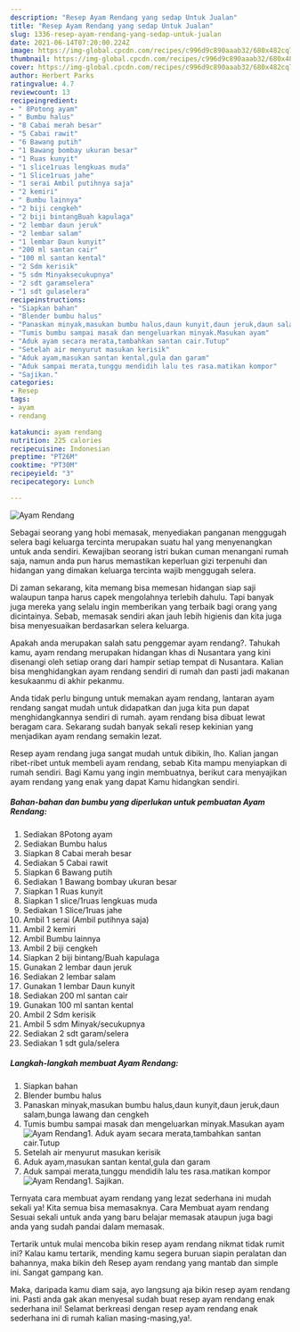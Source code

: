 ```yaml
---
description: "Resep Ayam Rendang yang sedap Untuk Jualan"
title: "Resep Ayam Rendang yang sedap Untuk Jualan"
slug: 1336-resep-ayam-rendang-yang-sedap-untuk-jualan
date: 2021-06-14T07:20:00.224Z
image: https://img-global.cpcdn.com/recipes/c996d9c890aaab32/680x482cq70/ayam-rendang-foto-resep-utama.jpg
thumbnail: https://img-global.cpcdn.com/recipes/c996d9c890aaab32/680x482cq70/ayam-rendang-foto-resep-utama.jpg
cover: https://img-global.cpcdn.com/recipes/c996d9c890aaab32/680x482cq70/ayam-rendang-foto-resep-utama.jpg
author: Herbert Parks
ratingvalue: 4.7
reviewcount: 13
recipeingredient:
- " 8Potong ayam"
- " Bumbu halus"
- "8 Cabai merah besar"
- "5 Cabai rawit"
- "6 Bawang putih"
- "1 Bawang bombay ukuran besar"
- "1 Ruas kunyit"
- "1 slice1ruas lengkuas muda"
- "1 Slice1ruas jahe"
- "1 serai Ambil putihnya saja"
- "2 kemiri"
- " Bumbu lainnya"
- "2 biji cengkeh"
- "2 biji bintangBuah kapulaga"
- "2 lembar daun jeruk"
- "2 lembar salam"
- "1 lembar Daun kunyit"
- "200 ml santan cair"
- "100 ml santan kental"
- "2 Sdm kerisik"
- "5 sdm Minyaksecukupnya"
- "2 sdt garamselera"
- "1 sdt gulaselera"
recipeinstructions:
- "Siapkan bahan"
- "Blender bumbu halus"
- "Panaskan minyak,masukan bumbu halus,daun kunyit,daun jeruk,daun salam,bunga lawang dan cengkeh"
- "Tumis bumbu sampai masak dan mengeluarkan minyak.Masukan ayam"
- "Aduk ayam secara merata,tambahkan santan cair.Tutup"
- "Setelah air menyurut masukan kerisik"
- "Aduk ayam,masukan santan kental,gula dan garam"
- "Aduk sampai merata,tunggu mendidih lalu tes rasa.matikan kompor"
- "Sajikan."
categories:
- Resep
tags:
- ayam
- rendang

katakunci: ayam rendang 
nutrition: 225 calories
recipecuisine: Indonesian
preptime: "PT26M"
cooktime: "PT30M"
recipeyield: "3"
recipecategory: Lunch

---
```



![Ayam Rendang](https://img-global.cpcdn.com/recipes/c996d9c890aaab32/680x482cq70/ayam-rendang-foto-resep-utama.jpg)

Sebagai seorang yang hobi memasak, menyediakan panganan menggugah selera bagi keluarga tercinta merupakan suatu hal yang menyenangkan untuk anda sendiri. Kewajiban seorang istri bukan cuman menangani rumah saja, namun anda pun harus memastikan keperluan gizi terpenuhi dan hidangan yang dimakan keluarga tercinta wajib menggugah selera.

Di zaman  sekarang, kita memang bisa memesan hidangan siap saji walaupun tanpa harus capek mengolahnya terlebih dahulu. Tapi banyak juga mereka yang selalu ingin memberikan yang terbaik bagi orang yang dicintainya. Sebab, memasak sendiri akan jauh lebih higienis dan kita juga bisa menyesuaikan berdasarkan selera keluarga. 



Apakah anda merupakan salah satu penggemar ayam rendang?. Tahukah kamu, ayam rendang merupakan hidangan khas di Nusantara yang kini disenangi oleh setiap orang dari hampir setiap tempat di Nusantara. Kalian bisa menghidangkan ayam rendang sendiri di rumah dan pasti jadi makanan kesukaanmu di akhir pekanmu.

Anda tidak perlu bingung untuk memakan ayam rendang, lantaran ayam rendang sangat mudah untuk didapatkan dan juga kita pun dapat menghidangkannya sendiri di rumah. ayam rendang bisa dibuat lewat beragam cara. Sekarang sudah banyak sekali resep kekinian yang menjadikan ayam rendang semakin lezat.

Resep ayam rendang juga sangat mudah untuk dibikin, lho. Kalian jangan ribet-ribet untuk membeli ayam rendang, sebab Kita mampu menyiapkan di rumah sendiri. Bagi Kamu yang ingin membuatnya, berikut cara menyajikan ayam rendang yang enak yang dapat Kamu hidangkan sendiri.

<!--inarticleads1-->

##### Bahan-bahan dan bumbu yang diperlukan untuk pembuatan Ayam Rendang:

1. Sediakan  8Potong ayam
1. Sediakan  Bumbu halus
1. Siapkan 8 Cabai merah besar
1. Sediakan 5 Cabai rawit
1. Siapkan 6 Bawang putih
1. Sediakan 1 Bawang bombay ukuran besar
1. Siapkan 1 Ruas kunyit
1. Siapkan 1 slice/1ruas lengkuas muda
1. Sediakan 1 Slice/1ruas jahe
1. Ambil 1 serai (Ambil putihnya saja)
1. Ambil 2 kemiri
1. Ambil  Bumbu lainnya
1. Ambil 2 biji cengkeh
1. Siapkan 2 biji bintang/Buah kapulaga
1. Gunakan 2 lembar daun jeruk
1. Sediakan 2 lembar salam
1. Gunakan 1 lembar Daun kunyit
1. Sediakan 200 ml santan cair
1. Gunakan 100 ml santan kental
1. Ambil 2 Sdm kerisik
1. Ambil 5 sdm Minyak/secukupnya
1. Sediakan 2 sdt garam/selera
1. Sediakan 1 sdt gula/selera




<!--inarticleads2-->

##### Langkah-langkah membuat Ayam Rendang:

1. Siapkan bahan
1. Blender bumbu halus
1. Panaskan minyak,masukan bumbu halus,daun kunyit,daun jeruk,daun salam,bunga lawang dan cengkeh
1. Tumis bumbu sampai masak dan mengeluarkan minyak.Masukan ayam
<img src="//assets-global.cpcdn.com/assets/icons/button_play-2c75c40dde080a61004c1f40b05d8f140eaff45d7e9e6481dc71c63d2e7c4909.png" alt="Ayam Rendang">1. Aduk ayam secara merata,tambahkan santan cair.Tutup
1. Setelah air menyurut masukan kerisik
1. Aduk ayam,masukan santan kental,gula dan garam
1. Aduk sampai merata,tunggu mendidih lalu tes rasa.matikan kompor
<img src="//assets-global.cpcdn.com/assets/icons/button_play-2c75c40dde080a61004c1f40b05d8f140eaff45d7e9e6481dc71c63d2e7c4909.png" alt="Ayam Rendang">1. Sajikan.




Ternyata cara membuat ayam rendang yang lezat sederhana ini mudah sekali ya! Kita semua bisa memasaknya. Cara Membuat ayam rendang Sesuai sekali untuk anda yang baru belajar memasak ataupun juga bagi anda yang sudah pandai dalam memasak.

Tertarik untuk mulai mencoba bikin resep ayam rendang nikmat tidak rumit ini? Kalau kamu tertarik, mending kamu segera buruan siapin peralatan dan bahannya, maka bikin deh Resep ayam rendang yang mantab dan simple ini. Sangat gampang kan. 

Maka, daripada kamu diam saja, ayo langsung aja bikin resep ayam rendang ini. Pasti anda gak akan menyesal sudah buat resep ayam rendang enak sederhana ini! Selamat berkreasi dengan resep ayam rendang enak sederhana ini di rumah kalian masing-masing,ya!.

